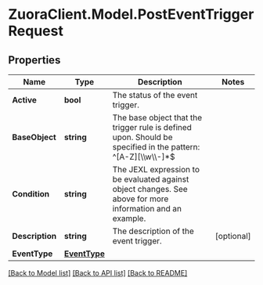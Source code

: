 # ZuoraClient.Model.PostEventTriggerRequest

## Properties

Name | Type | Description | Notes
------------ | ------------- | ------------- | -------------
**Active** | **bool** | The status of the event trigger. | 
**BaseObject** | **string** | The base object that the trigger rule is defined upon. Should be specified in the pattern: ^[A-Z][\\\\w\\\\-]*$ | 
**Condition** | **string** | The JEXL expression to be evaluated against object changes. See above for more information and an example. | 
**Description** | **string** | The description of the event trigger. | [optional] 
**EventType** | [**EventType**](EventType.md) |  | 

[[Back to Model list]](../README.md#documentation-for-models) [[Back to API list]](../README.md#documentation-for-api-endpoints) [[Back to README]](../README.md)

